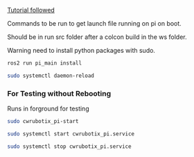 [Tutorial followed](https://roboticsbackend.com/make-ros-launch-start-on-boot-with-robot_upstart/)

Commands to be run to get launch file running on pi on boot.

Should be in run src folder after a colcon build in the ws folder.

Warning need to install python packages with sudo.


```bash
ros2 run pi_main install 
```

```bash
sudo systemctl daemon-reload
```

### For Testing without Rebooting
Runs in forground for testing
```bash
sudo cwrubotix_pi-start
```

```bash
sudo systemctl start cwrubotix_pi.service
```

```bash
sudo systemctl stop cwrubotix_pi.service
```